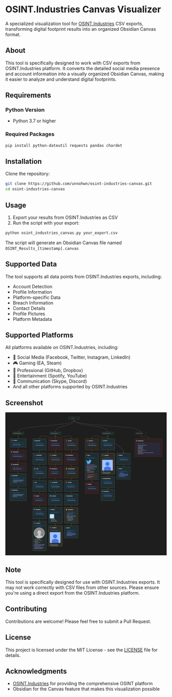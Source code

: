 # OSINT.Industries Canvas Visualizer

A specialized visualization tool for [OSINT.Industries](https://osint.industries) CSV exports, transforming digital footprint results into an organized Obsidian Canvas format.

## About

This tool is specifically designed to work with CSV exports from OSINT.Industries platform. It converts the detailed social media presence and account information into a visually organized Obsidian Canvas, making it easier to analyze and understand digital footprints.

## Requirements

### Python Version
- Python 3.7 or higher

### Required Packages
```bash
pip install python-dateutil requests pandas chardet
```

## Installation

Clone the repository:
```bash
git clone https://github.com/unnohwn/osint-industries-canvas.git
cd osint-industries-canvas
```

## Usage

1. Export your results from OSINT.Industries as CSV
2. Run the script with your export:
```bash
python osint_industries_canvas.py your_export.csv
```

The script will generate an Obsidian Canvas file named `OSINT_Results_[timestamp].canvas`

## Supported Data

The tool supports all data points from OSINT.Industries exports, including:
- Account Detection
- Profile Information
- Platform-specific Data
- Breach Information
- Contact Details
- Profile Pictures
- Platform Metadata

## Supported Platforms

All platforms available on OSINT.Industries, including:
- 📱 Social Media (Facebook, Twitter, Instagram, LinkedIn)
- 🎮 Gaming (EA, Steam)
- 💼 Professional (GitHub, Dropbox)
- 🎵 Entertainment (Spotify, YouTube)
- 💬 Communication (Skype, Discord)
- And all other platforms supported by OSINT.Industries

## Screenshot

![Screenshot](Example.png)


## Note

This tool is specifically designed for use with OSINT.Industries exports. It may not work correctly with CSV files from other sources. Please ensure you're using a direct export from the OSINT.Industries platform.

## Contributing

Contributions are welcome! Please feel free to submit a Pull Request.

## License

This project is licensed under the MIT License - see the [LICENSE](LICENSE) file for details.

## Acknowledgments

- [OSINT.Industries](https://osint.industries) for providing the comprehensive OSINT platform
- Obsidian for the Canvas feature that makes this visualization possible
